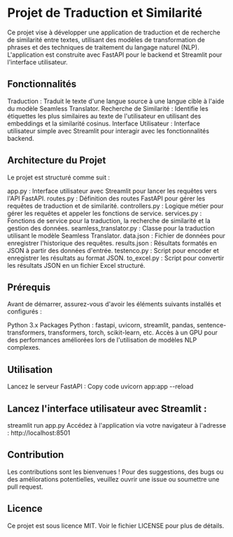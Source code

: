 
# Projet de Traduction et Similarité
Ce projet vise à développer une application de traduction et de recherche de similarité entre textes, utilisant des modèles de transformation de phrases et des techniques de traitement du langage naturel (NLP). L'application est construite avec FastAPI pour le backend et Streamlit pour l'interface utilisateur.

## Fonctionnalités
Traduction : Traduit le texte d'une langue source à une langue cible à l'aide du modèle Seamless Translator.
Recherche de Similarité : Identifie les étiquettes les plus similaires au texte de l'utilisateur en utilisant des embeddings et la similarité cosinus.
Interface Utilisateur : Interface utilisateur simple avec Streamlit pour interagir avec les fonctionnalités backend.
## Architecture du Projet
Le projet est structuré comme suit :

app.py : Interface utilisateur avec Streamlit pour lancer les requêtes vers l'API FastAPI.
routes.py : Définition des routes FastAPI pour gérer les requêtes de traduction et de similarité.
controllers.py : Logique métier pour gérer les requêtes et appeler les fonctions de service.
services.py : Fonctions de service pour la traduction, la recherche de similarité et la gestion des données.
seamless_translator.py : Classe pour la traduction utilisant le modèle Seamless Translator.
data.json : Fichier de données pour enregistrer l'historique des requêtes.
results.json : Résultats formatés en JSON à partir des données d'entrée.
testenco.py : Script pour encoder et enregistrer les résultats au format JSON.
to_excel.py : Script pour convertir les résultats JSON en un fichier Excel structuré.
## Prérequis
Avant de démarrer, assurez-vous d'avoir les éléments suivants installés et configurés :

Python 3.x
Packages Python : fastapi, uvicorn, streamlit, pandas, sentence-transformers, transformers, torch, scikit-learn, etc.
Accès à un GPU pour des performances améliorées lors de l'utilisation de modèles NLP complexes.

## Utilisation
Lancez le serveur FastAPI :
Copy code
uvicorn app:app --reload
## Lancez l'interface utilisateur avec Streamlit :
streamlit run app.py
Accédez à l'application via votre navigateur à l'adresse : http://localhost:8501

## Contribution
Les contributions sont les bienvenues ! Pour des suggestions, des bugs ou des améliorations potentielles, veuillez ouvrir une issue ou soumettre une pull request.

## Licence
Ce projet est sous licence MIT. Voir le fichier LICENSE pour plus de détails.


